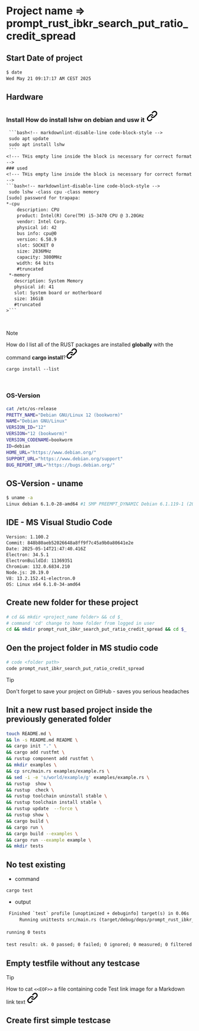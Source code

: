 # Project name =>  prompt_rust_ibkr_search_put_ratio_credit_spread

## Start Date of project

```bash <!-- markdownlint-disable-line code-block-style -->
$ date
Wed May 21 09:17:17 AM CEST 2025
```

## Hardware

### Install How do install lshw  on debian and usw it [![alt text][1]](https://www.tecmint.com/commands-to-collect-system-and-hardware-information-in-linux/)
<!--- THis empty line inside the block is necessary for correct format -->
     ```bash<!-- markdownlint-disable-line code-block-style -->
     sudo apt update
     sudo apt install lshw
     ```
    <!--- THis empty line inside the block is necessary for correct format -->
    ### used
    <!--- THis empty line inside the block is necessary for correct format -->
    ```bash<!-- markdownlint-disable-line code-block-style -->
     sudo lshw -class cpu -class memory
    [sudo] password for trapapa:
    *-cpu
        description: CPU
        product: Intel(R) Core(TM) i5-3470 CPU @ 3.20GHz
        vendor: Intel Corp.
        physical id: 42
        bus info: cpu@0
        version: 6.58.9
        slot: SOCKET 0
        size: 2836MHz
        capacity: 3800MHz
        width: 64 bits
        #truncated
     *-memory
       description: System Memory
       physical id: 41
       slot: System board or motherboard
       size: 16GiB
       #truncated
    >```
><!--- THis empty line inside the block is necessary for correct format -->
&nbsp;
<!--- THis empty line is necessary for correct format -->
> [!NOTE]
> How do I list all of the RUST packages
> are installed **globally** with the
> command **cargo install**?[![alt text][1]](https://stackoverflow.com/questions/60857222/how-do-i-list-all-of-the-packages-ive-installed-globally-with-cargo-install)
>
> ```bash<!-- markdownlint-disable-line code-block-style -->
> cargo install --list
> ```
><!--- THis empty line inside the block is necessary for correct format -->
&nbsp;

### OS-Version

```bash
cat /etc/os-release 
PRETTY_NAME="Debian GNU/Linux 12 (bookworm)"
NAME="Debian GNU/Linux"
VERSION_ID="12"
VERSION="12 (bookworm)"
VERSION_CODENAME=bookworm
ID=debian
HOME_URL="https://www.debian.org/"
SUPPORT_URL="https://www.debian.org/support"
BUG_REPORT_URL="https://bugs.debian.org/"
```

## OS-Version - uname

```bash <!-- markdownlint-disable-line code-block-style -->
$ uname -a
Linux debian 6.1.0-28-amd64 #1 SMP PREEMPT_DYNAMIC Debian 6.1.119-1 (2024-11-22) x86_64 GNU/Linux
```

## IDE - MS Visual Studio Code

```text
Version: 1.100.2
Commit: 848b80aeb52026648a8ff9f7c45a9b0a80641e2e
Date: 2025-05-14T21:47:40.416Z
Electron: 34.5.1
ElectronBuildId: 11369351
Chromium: 132.0.6834.210
Node.js: 20.19.0
V8: 13.2.152.41-electron.0
OS: Linux x64 6.1.0-34-amd64
```

## Create new folder for these project

```bash <!-- markdownlint-disable-line code-block-style -->
# cd && mkdir <project_name folder> && cd $_
# command 'cd' change to home folder from logged in user
cd && mkdir prompt_rust_ibkr_search_put_ratio_credit_spread && cd $_ 
```
<!-- -->
## Oen the project folder in MS studio code

```bash <!-- markdownlint-disable-line code-block-style -->
# code <folder path>
code prompt_rust_ibkr_search_put_ratio_credit_spread
```

>[!TIP]
> Don't forget to save your project on GitHub - saves you serious headaches
<!-- -->
## Init a new rust based project inside the previously generated folder
<!-- -->
```bash <!-- markdownlint-disable-line code-block-style -->
touch README.md \
&& ln -s README.md README \
&& cargo init "." \
&& cargo add rustfmt \
&& rustup component add rustfmt \
&& mkdir examples \
&& cp src/main.rs examples/example.rs \
&& sed -i -e 's/world/example/g' examples/example.rs \
&& rustup  show \
&& rustup  check \
&& rustup toolchain uninstall stable \
&& rustup toolchain install stable \
&& rustup update  --force \
&& rustup show \
&& cargo build \
&& cargo run \
&& cargo build --examples \
&& cargo run --example example \
&& mkdir tests  
```

## No test existing

- command

```bash
cargo test
```

- output

```txt
 Finished `test` profile [unoptimized + debuginfo] target(s) in 0.06s
     Running unittests src/main.rs (target/debug/deps/prompt_rust_ibkr_search_put_ratio_credit_spread-aad63c388e7d2ce9)

running 0 tests

test result: ok. 0 passed; 0 failed; 0 ignored; 0 measured; 0 filtered out; finished in 0.00s
```

## Empty testfile without any testcase

<!-- -->
>[!TIP]
> How to cat ```<<EOF>>``` a file containing code
> Test link image for a Markdown link text [![alt text][1]](https://stackoverflow.com/questions/22697688/how-to-cat-eof-a-file-containing-code)
>
><!--- THis empty line inside the block is necessary for correct format -->
<!-- -->

## Create first simple testcase

<!-- Link sign - Don't Found a better way :-( - You know a better method? - send me a email -->
[1]: ./img/link_symbol.svg
